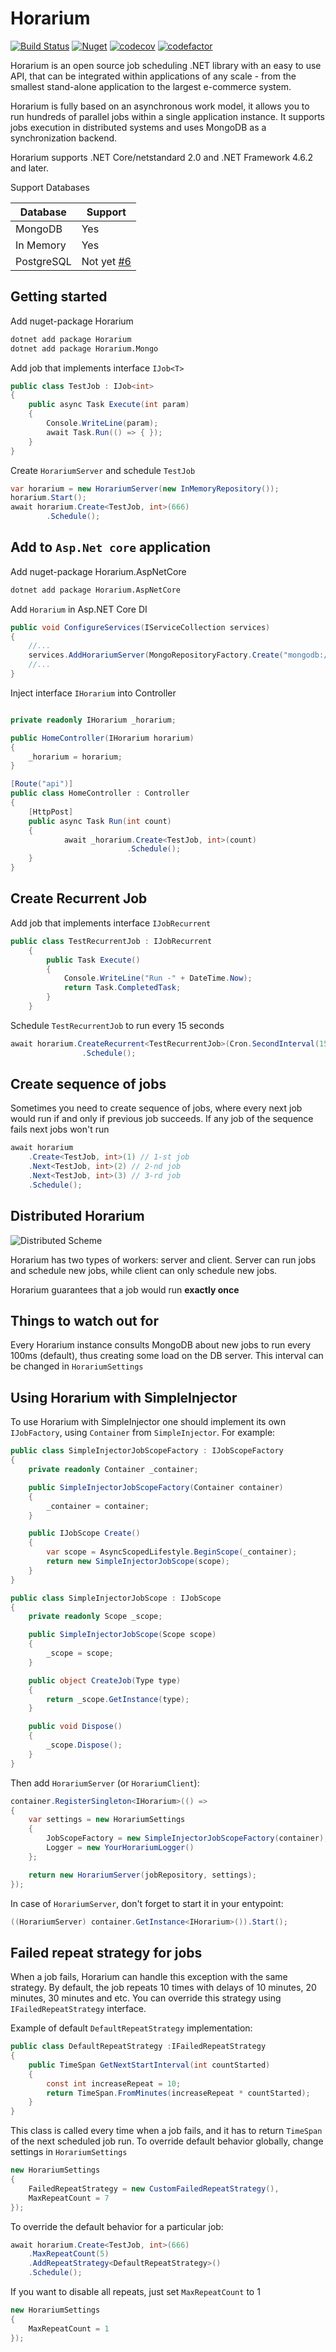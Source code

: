 # Horarium

[![Build Status](https://cloud.drone.io/api/badges/TinkoffCreditSystems/Horarium/status.svg)](https://cloud.drone.io/TinkoffCreditSystems/Horarium)
[![Nuget](https://img.shields.io/nuget/v/Horarium.svg)](https://www.nuget.org/packages/Horarium)
[![codecov](https://codecov.io/gh/TinkoffCreditSystems/Horarium/branch/master/graph/badge.svg)](https://codecov.io/gh/TinkoffCreditSystems/Horarium)
[![codefactor](https://www.codefactor.io/repository/github/tinkoffcreditsystems/horarium/badge)](https://www.codefactor.io/repository/github/tinkoffcreditsystems/horarium)

Horarium is an open source job scheduling .NET library with an easy to use API, that can be integrated within applications of any scale - from the smallest stand-alone application to the largest e-commerce system.

Horarium is fully based on an asynchronous work model, it allows you to run hundreds of parallel jobs within a single application instance. It supports jobs execution in distributed systems and uses MongoDB as a synchronization backend.

Horarium supports .NET Core/netstandard 2.0 and .NET Framework 4.6.2 and later.

Support Databases

| Database   | Support                                                                 |
| ---------- | ----------------------------------------------------------------------- |
| MongoDB    | Yes                                                                     |
| In Memory  | Yes |
| PostgreSQL | Not yet [#6](https://github.com/TinkoffCreditSystems/Horarium/issues/6) |

## Getting started

Add nuget-package Horarium

```bash
dotnet add package Horarium
dotnet add package Horarium.Mongo
```

Add job that implements interface ```IJob<T>```

```csharp
public class TestJob : IJob<int>
{
    public async Task Execute(int param)
    {
        Console.WriteLine(param);
        await Task.Run(() => { });
    }
}
```

Create ```HorariumServer``` and schedule ```TestJob```

```csharp
var horarium = new HorariumServer(new InMemoryRepository());
horarium.Start();
await horarium.Create<TestJob, int>(666)
        .Schedule();
```

## Add to ```Asp.Net core``` application

Add nuget-package Horarium.AspNetCore

```bash
dotnet add package Horarium.AspNetCore
```

Add  ```Horarium```  in Asp.NET Core DI

```csharp
public void ConfigureServices(IServiceCollection services)
{
    //...
    services.AddHorariumServer(MongoRepositoryFactory.Create("mongodb://localhost:27017/horarium"));
    //...
}
```

Inject interface ```IHorarium``` into Controller

```csharp

private readonly IHorarium _horarium;

public HomeController(IHorarium horarium)
{
    _horarium = horarium;
}

[Route("api")]
public class HomeController : Controller
{
    [HttpPost]
    public async Task Run(int count)
    {
            await _horarium.Create<TestJob, int>(count)
                          .Schedule();
    }
}
```

## Create Recurrent Job

Add job that implements interface ```IJobRecurrent```

```csharp
public class TestRecurrentJob : IJobRecurrent
    {
        public Task Execute()
        {
            Console.WriteLine("Run -" + DateTime.Now);
            return Task.CompletedTask;
        }
    }
```

Schedule ```TestRecurrentJob``` to run every 15 seconds

```csharp
await horarium.CreateRecurrent<TestRecurrentJob>(Cron.SecondInterval(15))
                .Schedule();
```

## Create sequence of jobs

Sometimes you need to create sequence of jobs, where every next job would run if and only if previous job succeeds. If any job of the sequence fails next jobs won't run

```csharp
await horarium
    .Create<TestJob, int>(1) // 1-st job
    .Next<TestJob, int>(2) // 2-nd job
    .Next<TestJob, int>(3) // 3-rd job
    .Schedule();
```

## Distributed Horarium

![Distributed Scheme](DistributedScheme.png)

Horarium has two types of workers: server and client. Server can run jobs and schedule new jobs, while client can only schedule new jobs.

Horarium guarantees that a job would run **exactly once**

## Things to watch out for

Every Horarium instance consults MongoDB about new jobs to run every 100ms (default), thus creating some load on the DB server. This interval can be changed in ```HorariumSettings```

## Using Horarium with SimpleInjector

To use Horarium with SimpleInjector one should implement its own `IJobFactory`, using `Container` from `SimpleInjector`. For example:
```csharp
public class SimpleInjectorJobScopeFactory : IJobScopeFactory
{
    private readonly Container _container;

    public SimpleInjectorJobScopeFactory(Container container)
    {
        _container = container;
    }

    public IJobScope Create()
    {
        var scope = AsyncScopedLifestyle.BeginScope(_container);
        return new SimpleInjectorJobScope(scope);
    }
}

public class SimpleInjectorJobScope : IJobScope
{
    private readonly Scope _scope;

    public SimpleInjectorJobScope(Scope scope)
    {
        _scope = scope;
    }

    public object CreateJob(Type type)
    {
        return _scope.GetInstance(type);
    }

    public void Dispose()
    {
        _scope.Dispose();
    }
}
```

Then add `HorariumServer` (or `HorariumClient`):

```csharp
container.RegisterSingleton<IHorarium>(() =>
{
    var settings = new HorariumSettings
    {
        JobScopeFactory = new SimpleInjectorJobScopeFactory(container),
        Logger = new YourHorariumLogger()
    };

    return new HorariumServer(jobRepository, settings);
});
```

In case of `HorariumServer`, don't forget to start it in your entypoint:

```csharp
((HorariumServer) container.GetInstance<IHorarium>()).Start();
```

## Failed repeat strategy for jobs

When a job fails, Horarium can handle this exception with the same strategy.
By default, the job repeats 10 times with delays of 10 minutes, 20 minutes, 30 minutes and etc.
You can override this strategy using `IFailedRepeatStrategy` interface.

Example of default `DefaultRepeatStrategy` implementation:

```csharp
public class DefaultRepeatStrategy :IFailedRepeatStrategy
{
    public TimeSpan GetNextStartInterval(int countStarted)
    {
        const int increaseRepeat = 10;
        return TimeSpan.FromMinutes(increaseRepeat * countStarted);
    }
}
```

This class is called every time when a job fails, and it has to return `TimeSpan` of the next scheduled job run.
To override default behavior globally, change settings in ```HorariumSettings```

```csharp
new HorariumSettings
{
    FailedRepeatStrategy = new CustomFailedRepeatStrategy(),
    MaxRepeatCount = 7
});
```

To override the default behavior for a particular job:

```csharp
await horarium.Create<TestJob, int>(666)
    .MaxRepeatCount(5)
    .AddRepeatStrategy<DefaultRepeatStrategy>()
    .Schedule();
```

If you want to disable all repeats, just set `MaxRepeatCount` to 1

```csharp
new HorariumSettings
{
    MaxRepeatCount = 1
});
```

